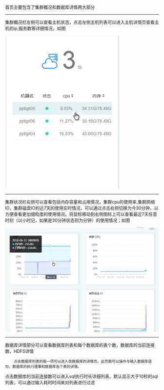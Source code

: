 首页主要包含了集群概况和数据库详情两大部分

---

集群概况栏左侧可以查看主机状态，点击左侧主机列表可以进入主机详情页查看主机的ip,服务数等详细情况，如图

![](/assets/首页.png)

---

集群状况栏右侧可以查看包括内存容量和占用情况，集群cpu的使用率,集群网络IO，集群磁盘IO的近7天的使用实时情况，可以通过点击右侧切换为今30分钟，以方便查看更加细粒度的使用情况。将鼠标移动到右侧图标上可以查看最近7天任意时刻（以小时记，如果是30分钟状态则为分钟）的使用情况；如图

![](/assets/首页图标.png)

---

数据库详情部分可以查看数据库列表和每个数据库的表个数，数据库的当前连接数，HDFS详情

        点击数据库列表的每一项可以进入改数据库的详情页，此页面可以操作与输入数据库语句，数据库的执行理事和数据库各个表的详情。

点击数据库的当前连接数可以进入sql执行时长详细列表，默认显示大于10秒的sql列表，可以通过输入耗时时间来对列表进行过滤

